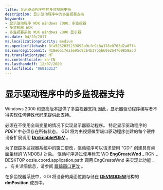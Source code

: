 ```yaml
---
title: 显示驱动程序中的多监视器支持
description: 显示驱动程序中的多监视器支持
keywords:
- 显示驱动程序 WDK Windows 2000，多监视器
- 多监视器 WDK
- 多监视器系统 WDK Windows 2000 显示器
ms.date: 04/20/2017
ms.localizationpriority: medium
ms.openlocfilehash: 3fa5262035239892a9cfc9c8a178e0703d2a07f4
ms.sourcegitcommit: 418e6617e2a695c9cb4b37b5b60e264760858acd
ms.translationtype: MT
ms.contentlocale: zh-CN
ms.lasthandoff: 12/07/2020
ms.locfileid: "96816313"
---
```

# <a name="multiple-monitor-support-in-the-display-driver"></a>显示驱动程序中的多监视器支持

Windows 2000 和更高版本提供了多监视器支持;因此，显示器驱动程序编写者不得实现任何特殊代码来提供此支持。

必须在不使用全局变量的情况下实现显示器驱动程序。 特定显示驱动程序的 *PDEV* 中必须存在所有状态。 GDI 将为由视频微型端口驱动程序创建的每个硬件设备扩展调用 [**DrvEnablePDEV**](/windows/win32/api/winddi/nf-winddi-drvenablepdev) 。

为了跟踪多监视器系统中的窗口更改，驱动程序可以请求使用 "GDI" 创建具有桌面坐标的 WNDOBJ 对象。 驱动程序通过使用标志 WO [**EngCreateWnd**](/windows/win32/api/winddi/nf-winddi-engcreatewnd) \_ RGN \_ DESKTOP oozie.coord.application.path 调用 EngCreateWnd 来实现此功能 \_ 。 有关详细信息，请参阅 [跟踪窗口更改](tracking-window-changes.md) 。

在多监视器系统中，GDI 将设备的桌面位置存储在 [**DEVMODEW**](/windows/win32/api/wingdi/ns-wingdi-devmodew)结构的 **dmPosition** 成员中。
